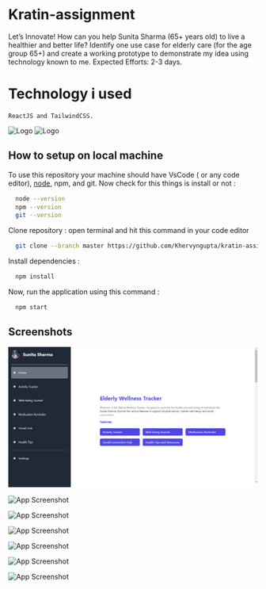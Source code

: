 
# Kratin-assignment
Let’s Innovate!  How can you help Sunita Sharma (65+ years old) to live a healthier and better life? Identify one use case for elderly care (for the age group 65+) and create a working prototype to demonstrate my idea using technology known to me. Expected Efforts: 2-3 days.

# Technology i used
    ReactJS and TailwindCSS.

![Logo](https://honeshwar.github.io/kartin-assignment/screenshots/reactjs.png)
![Logo](https://honeshwar.github.io/kartin-assignment/screenshots/tailwindcss.png)
## How to setup on local machine

To use this repository your machine should have VsCode ( or any code editor), [node](https://nodejs.org/en/), npm, and git. Now check for this things is install or not :

```bash
  node --version
  npm --version
  git --version
```
Clone repository : open terminal and hit this command in your code editor

```bash
  git clone --branch master https://github.com/Khervyngupta/kratin-assignment.git
```

Install dependencies :

```bash
  npm install
```

Now, run the application using this command :

```bash
  npm start
```   
## Screenshots

![App Screenshot](https://github.com/Khervyngupta/kratin-assignment/blob/master/Screenshots/1.png)

![App Screenshot](https://honeshwar.github.io/kartin-assignment/screenshots/2.png)

![App Screenshot](https://honeshwar.github.io/kartin-assignment/screenshots/3.png)

![App Screenshot](https://honeshwar.github.io/kartin-assignment/screenshots/4.png)

![App Screenshot](https://honeshwar.github.io/kartin-assignment/screenshots/5.png)

![App Screenshot](https://honeshwar.github.io/kartin-assignment/screenshots/6.png)

![App Screenshot](https://honeshwar.github.io/kartin-assignment/screenshots/7.png)


